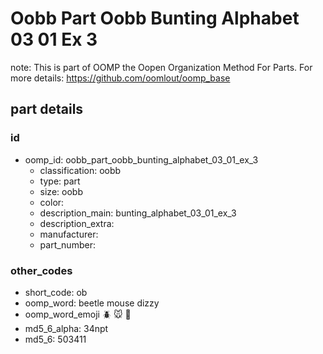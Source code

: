 # Oobb Part Oobb Bunting Alphabet 03 01 Ex 3  

note: This is part of OOMP the Oopen Organization Method For Parts. For more details: https://github.com/oomlout/oomp_base

##  part details





### id
* oomp_id: oobb_part_oobb_bunting_alphabet_03_01_ex_3
  * classification: oobb
  * type: part
  * size: oobb
  * color: 
  * description_main: bunting_alphabet_03_01_ex_3
  * description_extra: 
  * manufacturer: 
  * part_number: 

### other_codes
* short_code: ob
* oomp_word: beetle mouse dizzy
* oomp_word_emoji :beetle: :mouse: :dizzy:
* md5_6_alpha: 34npt
* md5_6: 503411